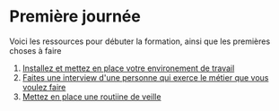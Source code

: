# Première journée

Voici les ressources pour débuter la formation, ainsi que les premières choses à faire

1. [Installez et mettez en place votre environement de travail](./installation.md)
2. [Faites une interview d'une personne qui exerce le métier que vous voulez faire](./recherche_metier.md)
3. [Mettez en place une routiine de veille](./veille.md)
